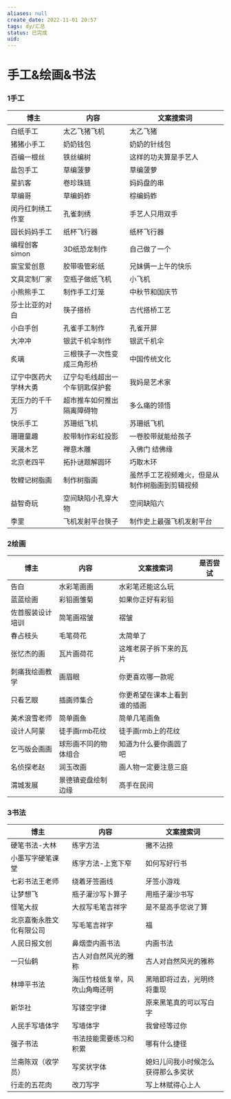 ```yaml
---
aliases: null
create_date: 2022-11-01 20:57
tags: dy/汇总
status: 已完成 
uid: 
---
```



# 手工&绘画&书法

### 1手工

| 博主 | 内容 | 文案搜索词 |
| --- | --- | --- |
| 白纸手工 | 太乙飞猪飞机 | 太乙飞猪 |
| 猪猪小手工 | 奶奶钱包 | 奶奶的针线包 |
| 百编一根丝 | 铁丝编树 | 这样的功夫算是手艺人 |
| 盐包手工 | 草编菠萝 | 草编菠萝 |
| 星扒客 | 卷珍珠链 | 妈妈盘的串 |
| 草编哥 | 草编蚂蚱 | 棕编蚂蚱 |
| 闵丹红刺绣工作室 | 孔雀刺绣 | 手艺人只用双手 |
| 园长妈妈手工 | 纸杯飞行器 | 纸杯飞行器 |
| 编程创客simon | 3D纸恐龙制作 | 自己做了一个 |
| 宸宝爱创意 | 胶带吸管彩纸 | 兄妹俩一上午的快乐 |
| 文具定制厂家 | 空瓶子做纸飞机 | 小飞机 |
| 小熊熊手工 | 制作手工灯笼 | 中秋节和国庆节 |
| 莎士比亚的对白 | 筷子搭桥 | 古代搭桥工艺 |
| 小白手创 | 孔雀手工制作 | 孔雀开屏 |
| 大冲冲 | 银武千机伞制作 | 银武千机伞 |
| 炙璃 | 三根筷子一次性变成三角形桥 | 中国传统文化 |
| 辽宁中医药大学林大勇 | 辽宁勾毛线超出一个车钥匙保护套 | 我妈是艺术家 |
| 无压力的千千万 | 超市推车如何推出隔离障碍物 | 多么痛的领悟 |
| 快乐手工 | 苏珊纸飞机 | 苏珊纸飞机 |
| 珊珊童趣 | 胶带制作彩虹投影 | 一卷胶带就能给孩子 |
| 天晟木艺 | 禅意木雕 | 入佛门 结佛缘 |
| 北京老四平 | 拓扑谜题解圆环 | 巧取木环 |
| 牧鲤记树脂画 | 制作树脂画 | 虽然手工艺视频难火，但是从制作树脂画到剪辑视频 |
| 益智奇玩 | 空间缺陷小孔穿大物 | 空间缺陷六 |
| 李里 | 飞机发射平台筷子 | 制作史上最强飞机发射平台 |

### 2绘画

| 博主 | 内容 | 文案搜索词 | 是否尝试 |
| --- | --- | --- | --- |
| 告白 | 水彩笔画画 | 水彩笔还能这么玩 |  |
| 蓝蓝绘画 | 彩铅画雏菊 | 如果你正好有彩铅 |  |
| 佐首服装设计培训 | 简笔画褶皱 | 褶皱 |  |
| 春占枝头 | 毛笔荷花 | 太简单了 |  |
| 张忆杰的画 | 瓦片画荷花 | 这堆老房子拆下来的瓦片 |  |
| 刺痛我绘画教学 | 画眉眼 | 你更喜欢哪一款呢 |  |
| 只看艺眼 | 插画师集合 | 你更希望在课本上看到谁的插画 |  |
| 美术浪雪老师 | 简单画鱼 | 简单几笔画鱼 |  |
| 设计人阿蒙 | 徒手画rmb花纹 | 徒手画rmb上的花纹 |  |
| 乞丐版会画画 | 球形画不同的物体组合 | 知道为什么要你画圆了吧 |  |
| 名侦探老赵 | 润玉改画 | 画人物一定要注意三庭 |  |
| 渭城发展 | 景德镇瓷盘绘制边缘 | 高手在民间 |  |

### 3书法

| 博主 | 内容 | 文案搜索词 |
| --- | --- | --- |
| 硬笔书法-大林 | 练字方法 | 撇不沾捺 |
| 小墨写字硬笔课堂 | 练字方法-上宽下窄 | 如何写好行书 |
| 七彩书法王老师 | 绕着牙签画线 | 牙签小游戏 |
| 让梦想飞 | 瓶子灌沙写卜算子 | 用瓶子灌沙书写 |
| 怪笔大叔 | 大叔写毛笔吉祥字 | 是不是高手您说了算 |
| 北京嘉衡永胜文化有限公司 | 写毛笔吉祥字 | 福 |
| 人民日报文创 | 鼻烟壶内画书法 | 内画书法 |
| 一只仙鹤 | 古人对自然风光的雅称 | 古人对自然风光的雅称 |
| 林坤平书法 | 海压竹枝低复举，风吹山角晦还明 | 黑暗即将过去，光明终将重现 |
| 新华社 | 写镂空字律 | 原来黑笔真的可以写白字 |
| 人民手写墙体字 | 写墙体字 | 我曾经等过你 |
| 强子书法 | 书法技能需要练习和积累 | 哪有什么捷径 |
| 兰斋陈双（收学员） | 写奖状字体 | 媳妇儿问我小时候怎么获得那么多奖状 |
| 行走的五花肉 | 改刀写字 | 写上林赋得心上人 |